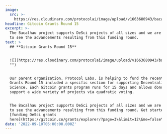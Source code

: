 ```yaml
---
image:
  src: >-
    https://res.cloudinary.com/protocolai/image/upload/v1663680943/bacalhau/Screen_Shot_2022-09-20_at_9.31.11_AM_rssxtk.png
headline: Gitcoin Grants Round 15
excerpt: >-
  The Bacalhau project supports DeSci projects of all sizes and we are excited
  to see the advancements resulting from this funding round.
text: >
  ## **Gitcoin Grants Round 15**


  ![](https://res.cloudinary.com/protocolai/image/upload/v1663680943/bacalhau/Screen\_Shot\_2022-09-20\_at\_9.31.11\_AM\_rssxtk.png
  "")


  Our parent organization, Protocol Labs, is helping to fund the recent Gitcoin
  Grants Round 15 included a specific section for supporting Decentralized
  Science. Each Gitcoin grants program runs for 15 days and allows donors to
  support a wide variety of projects via quadratic voting.


  The Bacalhau project supports DeSci projects of all sizes and we are excited
  to see the advancements resulting from this funding round. Get started
  [funding DeSci grants
  here](https://gitcoin.co/grants/explorer/?page=3\&limit=12\&me=false\&sort\_option=weighted\_shuffle\&collection\_id=false\&network=mainnet\&state=active\&profile=false\&round\_num=15\&customer\_name=DeSci\&sub\_round\_slug=gr15-desci\&collections\_page=1\&grant\_regions=\&grant\_types=\&grant\_tags=\&tenants=\&idle=true\&featured=true\&round\_type=false\&tab=grants).
date: '2022-09-10T05:00:00.000Z'
---
```


